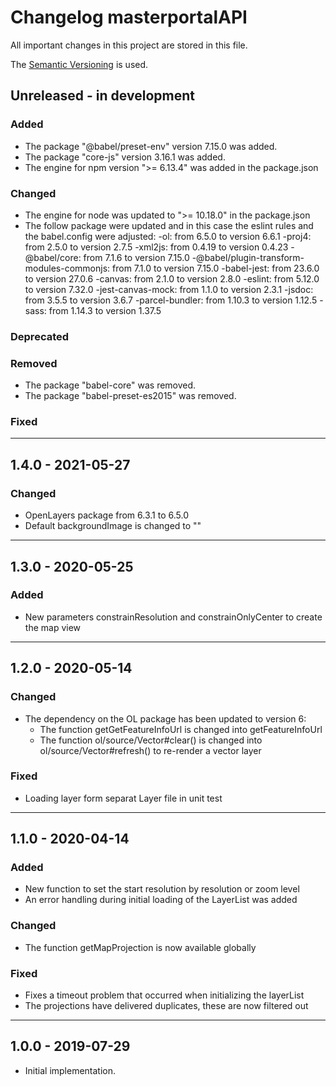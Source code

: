 # Changelog masterportalAPI
 All important changes in this project are stored in this file.

 The [Semantic Versioning](https://semver.org/spec/v2.0.0.html) is used.

 ## Unreleased - in development
 ### Added
- The package "@babel/preset-env" version 7.15.0 was added.
- The package "core-js" version 3.16.1 was added.
- The engine for npm version ">= 6.13.4" was added in the package.json

 ### Changed
- The engine for node was updated to ">= 10.18.0" in the package.json
- The follow package were updated and in this case the eslint rules and the babel.config were adjusted:
    -ol: from 6.5.0 to version 6.6.1
    -proj4: from 2.5.0 to version 2.7.5
    -xml2js: from 0.4.19 to version 0.4.23
    -@babel/core: from 7.1.6 to version 7.15.0
    -@babel/plugin-transform-modules-commonjs: from 7.1.0 to version 7.15.0
    -babel-jest: from 23.6.0 to version 27.0.6
    -canvas: from 2.1.0 to version 2.8.0
    -eslint: from 5.12.0 to version 7.32.0
    -jest-canvas-mock: from 1.1.0 to version 2.3.1
    -jsdoc: from 3.5.5 to version 3.6.7
    -parcel-bundler: from 1.10.3 to version 1.12.5
    -sass: from 1.14.3 to version 1.37.5

 ### Deprecated

 ### Removed
- The package "babel-core" was removed.
- The package "babel-preset-es2015" was removed.

 ### Fixed

---

## 1.4.0 - 2021-05-27
### Changed
- OpenLayers package from 6.3.1 to 6.5.0
- Default backgroundImage is changed to ""

---

## 1.3.0 - 2020-05-25
### Added
- New parameters constrainResolution and constrainOnlyCenter to create the map view

---

## 1.2.0 - 2020-05-14
### Changed
- The dependency on the OL package has been updated to version 6:
    - The function getGetFeatureInfoUrl is changed into getFeatureInfoUrl
    - The function ol/source/Vector#clear() is changed into ol/source/Vector#refresh() to re-render a vector layer

### Fixed
- Loading layer form separat Layer file in unit test

---

## 1.1.0 - 2020-04-14
### Added
- New function to set the start resolution by resolution or zoom level
- An error handling during initial loading of the LayerList was added

### Changed
- The function getMapProjection is now available globally

### Fixed
- Fixes a timeout problem that occurred when initializing the layerList
- The projections have delivered duplicates, these are now filtered out

---

## 1.0.0 - 2019-07-29
- Initial implementation.
